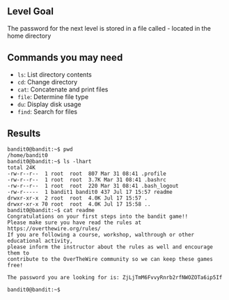 ## Level Goal

The password for the next level is stored in a file called - located in the home directory

## Commands you may need

* `ls`: List directory contents
* `cd`: Change directory
* `cat`: Concatenate and print files
* `file`: Determine file type
* `du`: Display disk usage
* `find`: Search for files

## Results

```
bandit0@bandit:~$ pwd
/home/bandit0
bandit0@bandit:~$ ls -lhart
total 24K
-rw-r--r--  1 root  root  807 Mar 31 08:41 .profile
-rw-r--r--  1 root  root  3.7K Mar 31 08:41 .bashrc
-rw-r--r--  1 root  root  220 Mar 31 08:41 .bash_logout
-rw-r-----  1 bandit1 bandit0 437 Jul 17 15:57 readme
drwxr-xr-x  2 root  root  4.0K Jul 17 15:57 .
drwxr-xr-x 70 root  root  4.0K Jul 17 15:58 ..
bandit0@bandit:~$ cat readme
Congratulations on your first steps into the bandit game!!
Please make sure you have read the rules at https://overthewire.org/rules/
If you are following a course, workshop, walthrough or other educational activity,
please inform the instructor about the rules as well and encourage them to
contribute to the OverTheWire community so we can keep these games free!

The password you are looking for is: ZjLjTmM6FvvyRnrb2rfNWOZOTa6ip5If

bandit0@bandit:~$ 
``` 
